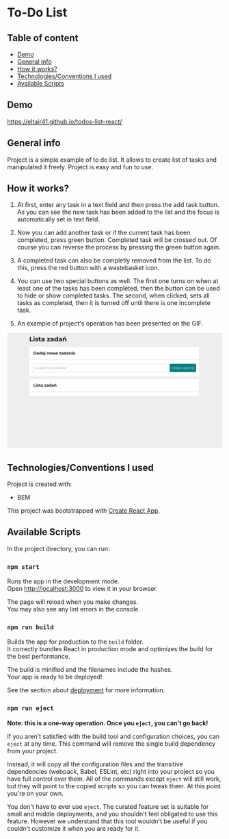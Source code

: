 # To-Do List

## Table of content
- [Demo](#Demo)
- [General info](#general-info)
- [How it works?](#how-it-works)
- [Technologies/Conventions I used](#TechnologiesConventions-I-used)
- [Available Scripts](#available-scripts)

## Demo
https://eltair41.github.io/todos-list-react/

## General info
Project is a simple example of to do list. It allows to create list of tasks and manipulated it freely. Project is easy and fun to use.
## How it works?
1. At first, enter any task in a text field and then press the add task button.
As you can see the new task has been added to the list and the focus is automatically set in text field.

2. Now you can add another task or if the current task has been completed, press green button. Completed task will be crossed out. Of course you can reverse the process by pressing the green button again.

3. A completed task can also be completly removed from the list. To do this, press the red button with a wastebasket icon.

4. You can use two special buttons as well. The first one turns on when at least one of the tasks has been completed, then the button can be used to hide or show completed tasks.
The second, when clicked, sets all tasks as completed, then it is turned off until there is one incomplete task.

5. An example of project's operation has been presented on the GIF.

![To-do-list-react-gif](How_it_works_toDoList.gif)

## Technologies/Conventions I used
Project is created with:
- BEM

This project was bootstrapped with [Create React App](https://github.com/facebook/create-react-app).

## Available Scripts

In the project directory, you can run:

### `npm start`

Runs the app in the development mode.\
Open [http://localhost:3000](http://localhost:3000) to view it in your browser.

The page will reload when you make changes.\
You may also see any lint errors in the console.

### `npm run build`

Builds the app for production to the `build` folder.\
It correctly bundles React in production mode and optimizes the build for the best performance.

The build is minified and the filenames include the hashes.\
Your app is ready to be deployed!

See the section about [deployment](https://facebook.github.io/create-react-app/docs/deployment) for more information.

### `npm run eject`

**Note: this is a one-way operation. Once you `eject`, you can't go back!**

If you aren't satisfied with the build tool and configuration choices, you can `eject` at any time. This command will remove the single build dependency from your project.

Instead, it will copy all the configuration files and the transitive dependencies (webpack, Babel, ESLint, etc) right into your project so you have full control over them. All of the commands except `eject` will still work, but they will point to the copied scripts so you can tweak them. At this point you're on your own.

You don't have to ever use `eject`. The curated feature set is suitable for small and middle deployments, and you shouldn't feel obligated to use this feature. However we understand that this tool wouldn't be useful if you couldn't customize it when you are ready for it.
